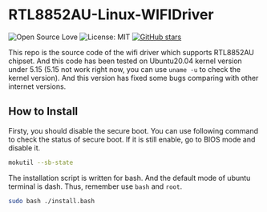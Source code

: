 # RTL8852AU-Linux-WIFIDriver

![Open Source Love](https://badges.frapsoft.com/os/v1/open-source.svg?v=103)
![License: MIT](https://img.shields.io/badge/License-MIT-yellow.svg)
[![GitHub stars](https://img.shields.io/github/stars/chengkunli96/RTL8852AU-Linux-WIFIDriver.svg?style=social)](https://github.com/chengkunli96/RTL8852AU-Linux-WIFIDriver/stargazers)

This repo is the source code of the wifi driver which supports RTL8852AU chipset. And this code has been tested on Ubuntu20.04 kernel version under 5.15 (5.15 not work right now, you can use `uname -u` to check the kernel version). And this version has fixed some bugs comparing with other internet versions.

## How to Install
Firsty, you should disable the secure boot. You can use following command to check the status of secure boot. If it is still enable, go to BIOS mode and disable it.
``` bash
mokutil --sb-state
```
The installation script is written for bash. And the default mode of ubuntu terminal is dash. Thus, remember use `bash` and `root`.
``` bash
sudo bash ./install.bash
```
